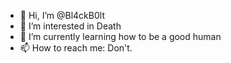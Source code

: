 - 👋 Hi, I’m @Bl4ckB0lt
- 👀 I’m interested in Death
- 🌱 I’m currently learning how to be a good human
- 📫 How to reach me: Don't.

<!---
Bl4ckB0lt/Bl4ckB0lt is a ✨ special ✨ repository because its `README.md` (this file) appears on your GitHub profile.
You can click the Preview link to take a look at your changes.
--->
